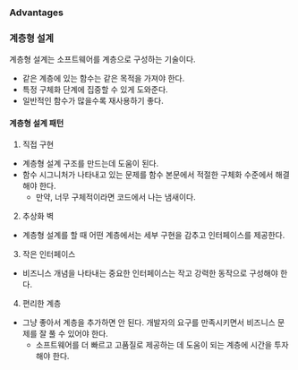 ### Advantages
### 계층형 설계
계층형 설계는 소프트웨어를 계층으로 구성하는 기술이다.
- 같은 계층에 있는 함수는 같은 목적을 가져야 한다.
- 특정 구체화 단계에 집중할 수 있게 도와준다.
- 일반적인 함수가 많을수록 재사용하기 좋다.

#### 계층형 설계 패턴
1. 직접 구현
- 계층형 설계 구조를 만드는데 도움이 된다.
- 함수 시그니처가 나타내고 있는 문제를 함수 본문에서 적절한 구체화 수준에서 해결해야 한다.
  - 만약, 너무 구체적이라면 코드에서 나는 냄새이다.

2. 추상화 벽
- 계층형 설계를 할 때 어떤 계층에서는 세부 구현을 감추고 인터페이스를 제공한다.

3. 작은 인터페이스
- 비즈니스 개념을 나타내는 중요한 인터페이스는 작고 강력한 동작으로 구성해야 한다.

4. 편리한 계층
- 그냥 좋아서 계층을 추가하면 안 된다. 개발자의 요구를 만족시키면서 비즈니스 문제를 잘 풀 수 있어야 한다.
  - 소프트웨어를 더 빠르고 고품질로 제공하는 데 도움이 되는 계층에 시간을 투자해야 한다.


